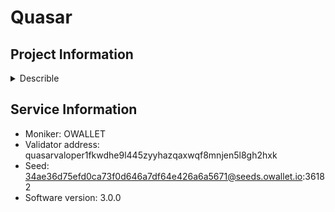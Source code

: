 # Quasar
## Project Information

<details>
    <summary>Describle</summary>
    **Quasar** is a decentralized asset management protocol built within the Cosmos ecosystem, designed to offer users and developers a flexible, scalable, and interoperable platform for managing digital assets. The primary goal of Quasar is to enable the creation, management, and operation of decentralized asset vaults, allowing users to pool their assets into a variety of investment strategies, such as yield farming, staking, or other decentralized finance (DeFi) activities. Quasar is built using the **Cosmos SDK** and leverages the **Inter-Blockchain Communication (IBC)** protocol to facilitate cross-chain asset management and interoperability across multiple blockchain ecosystems.

### Key Features of Quasar:

1. **Decentralized Asset Management Vaults**:
   - Quasar’s core feature is its **decentralized vaults**, which allow users to pool their assets into various strategies managed by smart contracts. 
   - These vaults can be customized for different use cases, such as liquidity provisioning, staking, yield farming, or any other DeFi strategy.
   - Vault creators can define the parameters of these vaults, including the investment strategy, risk profile, and asset allocation.

2. **Cross-Chain Interoperability via IBC**:
   - Quasar is built on the **Cosmos SDK** and uses the **Inter-Blockchain Communication (IBC)** protocol to support cross-chain asset management.
   - This interoperability allows users to pool assets from different blockchains within the Cosmos ecosystem (and beyond) into a single vault, creating opportunities for diversified, multi-chain investment strategies.
   - IBC enables seamless transfer of assets between Quasar vaults and other IBC-enabled chains, enhancing liquidity and flexibility.

3. **Customizable Vault Strategies**:
   - Quasar allows developers and asset managers to create **customizable vault strategies**, enabling sophisticated DeFi use cases.
   - These strategies can include automated rebalancing, dynamic asset allocation, and integration with various DeFi protocols (such as yield farming, lending, and staking).
   - By offering flexible vault design, Quasar allows for a wide range of asset management strategies tailored to different risk appetites and goals.

4. **Composability with Other DeFi Protocols**:
   - Quasar is designed to be **composable**, meaning that vaults created on the platform can integrate with other DeFi protocols in the Cosmos ecosystem and beyond.
   - This composability allows Quasar to act as a hub for liquidity and asset management, enabling users to access yield opportunities, liquidity pools, and staking rewards across different blockchains.

5. **Non-Custodial Asset Management**:
   - Quasar operates in a **non-custodial** manner, meaning that users retain full control of their assets while participating in vaults.
   - Funds are locked into smart contracts, but the ownership remains with the users, reducing the risks associated with centralized asset management solutions.
   - This non-custodial approach aligns with the decentralized ethos of blockchain, offering users security and autonomy over their assets.

6. **Permissionless Vault Creation**:
   - Quasar allows anyone to create and manage vaults in a **permissionless** manner, meaning that developers and asset managers can design and launch new vault strategies without requiring approval from a central authority.
   - This permissionless feature encourages innovation, enabling a wide variety of asset management strategies to be created by anyone in the community.

7. **QUASAR Token (QSR)**:
   - The native token of the Quasar platform is **QUASAR** (QSR), which plays multiple roles within the ecosystem.
   - QSR is used for governance, staking, and securing the network through its Proof-of-Stake (PoS) mechanism. Token holders can vote on governance proposals that affect protocol upgrades, vault parameters, and community-driven decisions.
   - QSR is also used to incentivize participation in vaults, providing rewards to users who contribute liquidity or manage assets within the protocol.

8. **Decentralized Governance**:
   - Quasar operates a **decentralized governance** model, allowing QSR token holders to submit and vote on proposals related to protocol changes, upgrades, vault strategies, and liquidity incentives.
   - Governance decisions, such as adding new features, adjusting fees, or introducing new vault types, are decided by the community, ensuring that the platform evolves in a decentralized and democratic manner.

9. **Scalability and High Performance**:
   - Built on the Cosmos SDK and secured by the **Tendermint** consensus engine, Quasar benefits from fast transaction finality, scalability, and security.
   - This ensures that the platform can handle a growing number of vaults, users, and assets, providing a high-performance infrastructure for decentralized asset management.

10. **Yield Optimization and Liquidity Efficiency**:
    - Quasar vaults are designed to maximize **yield optimization** by automatically managing and reallocating assets to achieve the best possible returns for users.
    - These vaults can interact with multiple DeFi protocols and liquidity pools, enabling users to earn rewards from staking, farming, and liquidity provision without the need for manual intervention.

11. **Staking and Validator System**:
    - Quasar uses a **Proof-of-Stake (PoS)** consensus mechanism, where validators secure the network by validating transactions and maintaining the integrity of the platform.
    - Validators are incentivized through staking rewards, while QSR holders can delegate their tokens to validators to participate in securing the network and earn rewards.

12. **Security and Transparency**:
    - Quasar’s smart contracts and vault mechanisms are regularly audited to ensure security and prevent vulnerabilities. 
    - As a decentralized platform, all vaults and transactions on Quasar are transparent and verifiable on-chain, providing users with full visibility into how their assets are managed and performing.

### Use Cases of Quasar:

- **Yield Farming Vaults**: Users can pool their assets into Quasar vaults designed to optimize returns from yield farming strategies across multiple DeFi protocols.
- **Cross-Chain Staking**: Quasar vaults can aggregate assets for staking across various Cosmos-based and IBC-enabled blockchains, providing users with access to staking rewards from multiple networks.
- **Liquidity Provision**: Liquidity providers can use Quasar vaults to optimize their positions in decentralized exchanges (DEXs), earning fees and rewards from AMM pools across different chains.
- **Community-Driven Asset Management**: Community members can propose and vote on new vault strategies, enabling decentralized asset management based on the collective expertise and goals of the ecosystem.

### Summary:
Quasar is a decentralized asset management protocol built on the Cosmos ecosystem that enables users to pool their assets into flexible, customizable vaults for managing digital assets across multiple blockchains. By leveraging the Inter-Blockchain Communication (IBC) protocol, Quasar supports cross-chain asset management, allowing users to participate in staking, yield farming, and liquidity provision across various networks. The platform is non-custodial, permissionless, and operates under a decentralized governance model, with the native QSR token used for governance, staking, and rewards. Quasar’s focus on interoperability, scalability, and decentralized finance positions it as a key player in the evolving DeFi ecosystem, offering users innovative ways to manage and optimize their assets.
</details>

## Service Information

- Moniker: OWALLET
- Validator address: quasarvaloper1fkwdhe9l445zyyhazqaxwqf8mnjen5l8gh2hxk
- Seed: 34ae36d75efd0ca73f0d646a7df64e426a6a5671@seeds.owallet.io:36182
- Software version: 3.0.0
